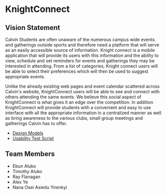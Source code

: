 # KnightConnect

## Vision Statement

Calvin Students are often unaware of the numerous campus wide events and gatherings outside sports and therefore need a platform that will serve as an easily accessible source of information. Knight connect is a mobile application that will provide its users with this information and the ability to view, schedule and set reminders for events and gatherings they may be interested in attending. From a list of categories, Knight connect users will be able to select their preferences which will then be used to suggest appropriate events.

Unlike the already existing web pages and event calendar scattered across Calvin's website, KnightConnect users will be able to see and connect with others attending the same events. We believe this social aspect of KnightConnect is what gives it an edge over the competition. In addition KnightConnect will provide students with a convenient and easy to use interface with all the appropriate information in a centralized manner as well as bring awareness to the various clubs, small group meetings and gatherings Calvin has to offer.

- [Design Models](https://github.com/cs262k-2024/knight-connect-project/blob/main/design.md)
- [Usability Test Script](https://github.com/cs262k-2024/knight-connect-project/blob/main/Test%20Script.docx) 

## Team Members

- Ebun Aluko
- Timothy Aluko
- Ray Flanagan
- Alex Ye
- Nana Osei Asiedu Yirenkyi

